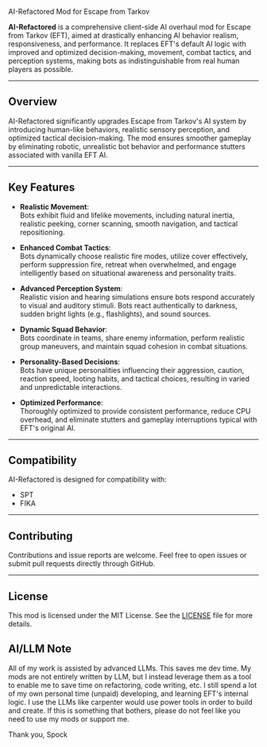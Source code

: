 AI-Refactored Mod for Escape from Tarkov

**AI-Refactored** is a comprehensive client-side AI overhaul mod for Escape from Tarkov (EFT), aimed at drastically enhancing AI behavior realism, responsiveness, and performance. It replaces EFT's default AI logic with improved and optimized decision-making, movement, combat tactics, and perception systems, making bots as indistinguishable from real human players as possible.

---

## Overview

AI-Refactored significantly upgrades Escape from Tarkov's AI system by introducing human-like behaviors, realistic sensory perception, and optimized tactical decision-making. The mod ensures smoother gameplay by eliminating robotic, unrealistic bot behavior and performance stutters associated with vanilla EFT AI.

---

## Key Features

- **Realistic Movement**:  
  Bots exhibit fluid and lifelike movements, including natural inertia, realistic peeking, corner scanning, smooth navigation, and tactical repositioning.

- **Enhanced Combat Tactics**:  
  Bots dynamically choose realistic fire modes, utilize cover effectively, perform suppression fire, retreat when overwhelmed, and engage intelligently based on situational awareness and personality traits.

- **Advanced Perception System**:  
  Realistic vision and hearing simulations ensure bots respond accurately to visual and auditory stimuli. Bots react authentically to darkness, sudden bright lights (e.g., flashlights), and sound sources.

- **Dynamic Squad Behavior**:  
  Bots coordinate in teams, share enemy information, perform realistic group maneuvers, and maintain squad cohesion in combat situations.

- **Personality-Based Decisions**:  
  Bots have unique personalities influencing their aggression, caution, reaction speed, looting habits, and tactical choices, resulting in varied and unpredictable interactions.

- **Optimized Performance**:  
  Thoroughly optimized to provide consistent performance, reduce CPU overhead, and eliminate stutters and gameplay interruptions typical with EFT's original AI.

---


## Compatibility

AI-Refactored is designed for compatibility with:

- SPT
- FIKA


---

## Contributing

Contributions and issue reports are welcome. Feel free to open issues or submit pull requests directly through GitHub.

---

## License

This mod is licensed under the MIT License. See the [LICENSE](LICENSE) file for more details.

## AI/LLM Note
All of my work is assisted by advanced LLMs. This saves me dev time. My mods are not entirely written by LLM, but I instead leverage them as a tool to enable me to save time on refactoring, code writing, etc. I still spend a lot of my own personal time (unpaid) developing, and learning EFT's internal logic. I use the LLMs like carpenter would use power tools in order to build and create.
If this is something that bothers, please do not feel like you need to use my mods or support me.

Thank you,
Spock

